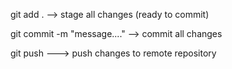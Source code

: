 

git add .     --> stage all changes (ready to commit)

git commit -m "message...."   --> commit all changes

git push    ---> push changes to remote repository